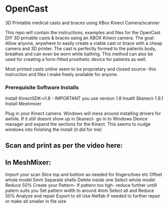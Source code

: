 # OpenCast
3D Printable medical casts and braces using XBox Kinect Camera/scanner

This repo will contain the instructions, examples and files for the OpenCast DIY 3D prinable casts & braces using an XBOX Kinect camera. The goal:
Allow anyone, anywhere to easily create a viable cast or brace with a cheap camera and 3D printer. The cast is perfectly formed to the patients body, breathes and can even be worn while bathing. This method can also be used for creating a form-fitted prosthetic device for patients as well.

Most printed casts online seem to be proprietary and closed source- this instruction and files I make freely available for anyone.

### Prerequisite Software Installs
Install KinectSDK-v1.8 - IMPORTANT you use version 1.8 
Insatll Skanect-1.9.1 
Install Meshmixer

Plug in your Kinect camera. Windows will mess around installing drivers for awhile. If it still doesnt show up in Skanect- go in to
Windows Device manager and expand the sections for the Kinect. This seems to nudge windows into finishing the install (it did for me)

## Scan and print as per the video here:


## In MeshMixer:
Import your scan
Slice top and bottom as needed for fingers/toes etc
Offset whole model 5mm
Separate shells
Delete inside one
Select whole model
Reduce 50%
Create your Pattern- If pattern too tigh- reduce further untill patern suits you
Set pattern width to around 4mm
Select all and Reduce 50%
Analyze and repair
Export to stl
Use Netfab if needed to further repair or make stl smaller in file size